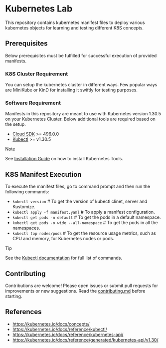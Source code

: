 # Kubernetes Lab
This repository contains kubernetes manifest files to deploy various kubernetes objects for learning and testing different K8S concepts.

## Prerequisites
Below prerequisites must be fulfilled for successful execution of provided manifests.

### K8S Cluster Requirement
You can setup the kubernetes cluster in different ways. Few popular ways are MiniKube or KinD for installing it swiftly for testing purposes.

### Software Requirement
Manifests in this repository are meant to use with Kubernetes version 1.30.5 on your Kubernetes Cluster. Below additional tools are required based on the setup.

- [Cloud SDK](https://cloud.google.com/sdk/install) >= 496.0.0
- [Kubectl](https://kubernetes.io/docs/tasks/tools/) >= v1.30.5

> [!NOTE]
> See [Installation Guide](https://kubernetes.io/docs/tasks/tools/) on how to install Kubernetes Tools.

## K8S Manifest Execution
To execute the manifest files, go to command prompt and then run the following commands:

- `kubectl version` # To get the version of kubectl clinet, server and Kustomize.
- `kubectl apply -f manifest.yaml` # To apply a manifest configuration.
- `kubectl get pods -n default` # To get the pods in a default namespace.
- `kubectl get pods -o wide --all-namespace` # To get the pods in all the namespaces.
- `kubectl top nodes/pods` # To get the resource usage metrics, such as CPU and memory, for Kubernetes nodes or pods.

> [!TIP]
> See the [Kubectl documentation](https://kubernetes.io/docs/reference/kubectl/) for full list of commands.

## Contributing

Contributions are welcome! Please open issues or submit pull requests for improvements or new suggestions. Read the [contributing.md](CONTRIBUTING.md) before starting.

## References
- https://kubernetes.io/docs/concepts/
- https://kubernetes.io/docs/reference/kubectl/
- https://kubernetes.io/docs/reference/kubernetes-api/
- https://kubernetes.io/docs/reference/generated/kubernetes-api/v1.30/
